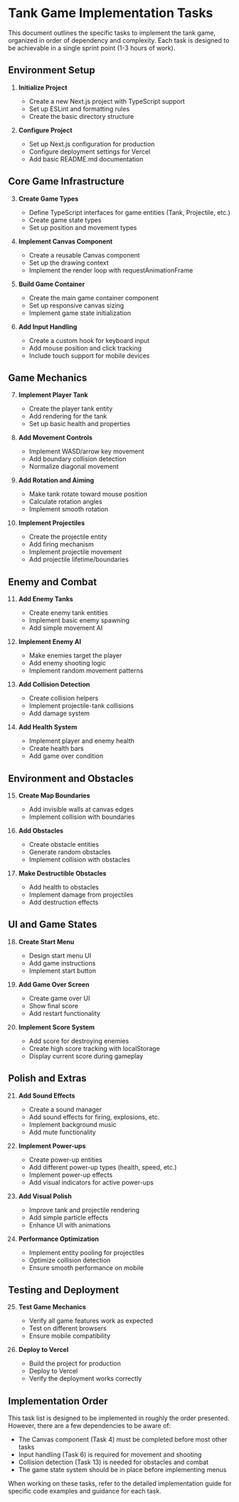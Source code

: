 # Tank Game Implementation Tasks

This document outlines the specific tasks to implement the tank game, organized in order of dependency and complexity. Each task is designed to be achievable in a single sprint point (1-3 hours of work).

## Environment Setup

1. **Initialize Project**
   - Create a new Next.js project with TypeScript support
   - Set up ESLint and formatting rules
   - Create the basic directory structure

2. **Configure Project**
   - Set up Next.js configuration for production
   - Configure deployment settings for Vercel
   - Add basic README.md documentation

## Core Game Infrastructure

3. **Create Game Types**
   - Define TypeScript interfaces for game entities (Tank, Projectile, etc.)
   - Create game state types
   - Set up position and movement types

4. **Implement Canvas Component**
   - Create a reusable Canvas component
   - Set up the drawing context
   - Implement the render loop with requestAnimationFrame

5. **Build Game Container**
   - Create the main game container component
   - Set up responsive canvas sizing
   - Implement game state initialization

6. **Add Input Handling**
   - Create a custom hook for keyboard input
   - Add mouse position and click tracking
   - Include touch support for mobile devices

## Game Mechanics

7. **Implement Player Tank**
   - Create the player tank entity
   - Add rendering for the tank
   - Set up basic health and properties

8. **Add Movement Controls**
   - Implement WASD/arrow key movement
   - Add boundary collision detection
   - Normalize diagonal movement

9. **Add Rotation and Aiming**
   - Make tank rotate toward mouse position
   - Calculate rotation angles
   - Implement smooth rotation

10. **Implement Projectiles**
    - Create the projectile entity
    - Add firing mechanism
    - Implement projectile movement
    - Add projectile lifetime/boundaries

## Enemy and Combat

11. **Add Enemy Tanks**
    - Create enemy tank entities
    - Implement basic enemy spawning
    - Add simple movement AI

12. **Implement Enemy AI**
    - Make enemies target the player
    - Add enemy shooting logic
    - Implement random movement patterns

13. **Add Collision Detection**
    - Create collision helpers
    - Implement projectile-tank collisions
    - Add damage system

14. **Add Health System**
    - Implement player and enemy health
    - Create health bars
    - Add game over condition

## Environment and Obstacles

15. **Create Map Boundaries**
    - Add invisible walls at canvas edges
    - Implement collision with boundaries

16. **Add Obstacles**
    - Create obstacle entities
    - Generate random obstacles
    - Implement collision with obstacles

17. **Make Destructible Obstacles**
    - Add health to obstacles
    - Implement damage from projectiles
    - Add destruction effects

## UI and Game States

18. **Create Start Menu**
    - Design start menu UI
    - Add game instructions
    - Implement start button

19. **Add Game Over Screen**
    - Create game over UI
    - Show final score
    - Add restart functionality

20. **Implement Score System**
    - Add score for destroying enemies
    - Create high score tracking with localStorage
    - Display current score during gameplay

## Polish and Extras

21. **Add Sound Effects**
    - Create a sound manager
    - Add sound effects for firing, explosions, etc.
    - Implement background music
    - Add mute functionality

22. **Implement Power-ups**
    - Create power-up entities
    - Add different power-up types (health, speed, etc.)
    - Implement power-up effects
    - Add visual indicators for active power-ups

23. **Add Visual Polish**
    - Improve tank and projectile rendering
    - Add simple particle effects
    - Enhance UI with animations

24. **Performance Optimization**
    - Implement entity pooling for projectiles
    - Optimize collision detection
    - Ensure smooth performance on mobile

## Testing and Deployment

25. **Test Game Mechanics**
    - Verify all game features work as expected
    - Test on different browsers
    - Ensure mobile compatibility

26. **Deploy to Vercel**
    - Build the project for production
    - Deploy to Vercel
    - Verify the deployment works correctly

## Implementation Order

This task list is designed to be implemented in roughly the order presented. However, there are a few dependencies to be aware of:

- The Canvas component (Task 4) must be completed before most other tasks
- Input handling (Task 6) is required for movement and shooting
- Collision detection (Task 13) is needed for obstacles and combat
- The game state system should be in place before implementing menus

When working on these tasks, refer to the detailed implementation guide for specific code examples and guidance for each task.